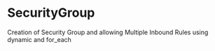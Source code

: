 # SecurityGroup
Creation of Security Group and allowing Multiple Inbound Rules using dynamic and for_each
